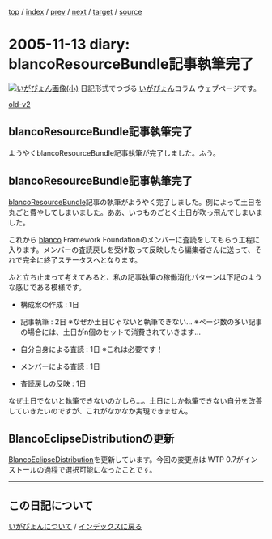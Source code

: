 [top](https://igapyon.github.io/diary/) 
 / [index](https://igapyon.github.io/diary/2005/index.html) 
 / [prev](https://igapyon.github.io/diary/2005/ig051112.html) 
 / [next](https://igapyon.github.io/diary/2005/ig051115.html) 
 / [target](https://igapyon.github.io/diary/2005/ig051113.html) 
 / [source](https://github.com/igapyon/diary/blob/gh-pages/2005/ig051113.html.src.md) 

2005-11-13 diary: blancoResourceBundle記事執筆完了
=====================================================================================================
[![いがぴょん画像(小)](https://igapyon.github.io/diary/images/iga200306s.jpg "いがぴょん")](https://igapyon.github.io/diary/memo/memoigapyon.html) 日記形式でつづる [いがぴょん](https://igapyon.github.io/diary/memo/memoigapyon.html)コラム ウェブページです。

[old-v2](ig051113-orig.html)

## blancoResourceBundle記事執筆完了

ようやくblancoResourceBundle記事執筆が完了しました。ふう。


## blancoResourceBundle記事執筆完了

[blancoResourceBundle](http://www.igapyon.jp/blanco/blancoresourcebundle.html)記事の執筆がようやく完了しました。例によって土日を丸ごと費やしてしまいました。ああ、いつものごとく土日が吹っ飛んでしまいました。

これから [blanco](http://www.igapyon.jp/blanco/blanco.ja.html) Framework Foundationのメンバーに査読をしてもらう工程に入ります。メンバーの査読戻しを受け取って反映したら編集者さんに送って、それで完全に終了ステータスへとなります。

ふと立ち止まって考えてみると、私の記事執筆の稼働消化パターンは下記のような感じである模様です。

* 構成案の作成 : 1日
  
* 記事執筆 : 2日
  ※なぜか土日じゃないと執筆できない…
  ※ページ数の多い記事の場合には、土日がn個のセットで消費されていきます…
  
* 自分自身による査読 : 1日
  ※これは必要です！
  
* メンバーによる査読 : 1日
  
* 査読戻しの反映 : 1日

なぜ土日でないと執筆できないのかしら…。土日にしか執筆できない自分を改善していきたいのですが、これがなかなか実現できません。

## BlancoEclipseDistributionの更新

[BlancoEclipseDistribution](http://www.igapyon.jp/blanco/blancoeclipsedistribution.html)を更新しています。今回の変更点は WTP 0.7がインストールの過程で選択可能になったことです。

----------------------------------------------------------------------------------------------------

## この日記について
[いがぴょんについて](https://igapyon.github.io/diary/memo/memoigapyon.html) / [インデックスに戻る](https://igapyon.github.io/diary/idxall.html)
